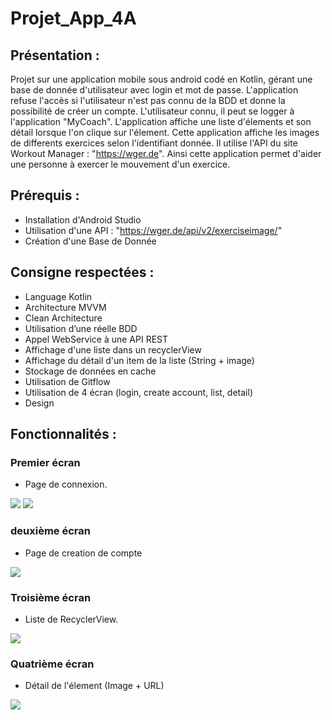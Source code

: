 # Projet_App_4A
## Présentation :
Projet sur une application mobile sous android codé en Kotlin, gérant une base de donnée d'utilisateur avec login et mot de passe.
L'application refuse l'accès si l'utilisateur n'est pas connu de la BDD et donne la possibilité de créer un compte.
L'utilisateur connu, il peut se logger à l'application "MyCoach".
L'application affiche une liste d'élements et son détail lorsque l'on clique sur l'élement.
Cette application affiche les images de differents exercices selon l'identifiant donnée. Il utilise l'API du site Workout Manager : "https://wger.de".
Ainsi cette application permet d'aider une personne à exercer le mouvement d'un exercice.

## Prérequis :
- Installation d'Android Studio
- Utilisation d'une API :
"https://wger.de/api/v2/exerciseimage/"
- Création d'une Base de Donnée

## Consigne respectées :
- Language Kotlin
- Architecture MVVM
- Clean Architecture
- Utilisation d’une réelle BDD
- Appel WebService à une API REST
- Affichage d'une liste dans un recyclerView
- Affichage du détail d'un item de la liste (String + image)
- Stockage de données en cache
- Utilisation de Gitflow
- Utilisation de 4 écran (login, create account, list, detail)
- Design

## Fonctionnalités :
### Premier écran
- Page de connexion.

![ ](image_readme/1.PNG)            ![ ](image_readme/2.PNG)


### deuxième écran
- Page de creation de compte

![ ](image_readme/3.PNG) 


### Troisième écran
- Liste de RecyclerView.

![ ](image_readme/4.PNG)


### Quatrième écran
- Détail de l'élement (Image + URL)

![ ](image_readme/5.PNG)
